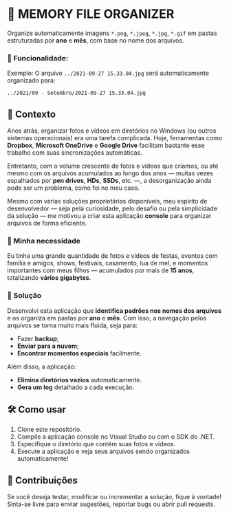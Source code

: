 # 📂 MEMORY FILE ORGANIZER

Organize automaticamente imagens `*.png`, `*.jpeg`, `*.jpg`, `*.gif` em pastas estruturadas por **ano** e **mês**, com base no nome dos arquivos.

### 🚀 Funcionalidade:
Exemplo: O arquivo `../2021-09-27 15.33.04.jpg` será automaticamente organizado para:
```
../2021/09 - Setembro/2021-09-27 15.33.04.jpg
```

## 📝 Contexto

Anos atrás, organizar fotos e vídeos em diretórios no Windows (ou outros sistemas operacionais) era uma tarefa complicada. Hoje, ferramentas como **Dropbox**, **Microsoft OneDrive** e **Google Drive** facilitam bastante esse trabalho com suas sincronizações automáticas.

Entretanto, com o volume crescente de fotos e vídeos que criamos, ou até mesmo com os arquivos acumulados ao longo dos anos — muitas vezes espalhados por **pen drives**, **HDs**, **SSDs**, etc. —, a desorganização ainda pode ser um problema, como foi no meu caso.

Mesmo com várias soluções proprietárias disponíveis, meu espírito de desenvolvedor — seja pela curiosidade, pelo desafio ou pela simplicidade da solução — me motivou a criar esta aplicação **console** para organizar arquivos de forma eficiente.

### 🎯 Minha necessidade

Eu tinha uma grande quantidade de fotos e vídeos de festas, eventos com família e amigos, shows, festivais, casamento, lua de mel, e momentos importantes com meus filhos — acumulados por mais de **15 anos**, totalizando **vários gigabytes**.

### 🔧 Solução

Desenvolvi esta aplicação que **identifica padrões nos nomes dos arquivos** e os organiza em pastas por **ano** e **mês**. Com isso, a navegação pelos arquivos se torna muito mais fluida, seja para:
- Fazer **backup**;
- **Enviar para a nuvem**;
- **Encontrar momentos especiais** facilmente.

Além disso, a aplicação:
- **Elimina diretórios vazios** automaticamente.
- **Gera um log** detalhado a cada execução.

## 🛠️ Como usar

1. Clone este repositório.
2. Compile a aplicação console no Visual Studio ou com o SDK do .NET.
3. Especifique o diretório que contém suas fotos e vídeos.
4. Execute a aplicação e veja seus arquivos sendo organizados automaticamente!

## 🤝 Contribuições

Se você deseja testar, modificar ou incrementar a solução, fique à vontade! Sinta-se livre para enviar sugestões, reportar bugs ou abrir pull requests.
